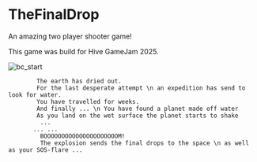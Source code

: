 # TheFinalDrop
An amazing two player shooter game!

This game was build for Hive GameJam 2025. 

![bc_start](https://github.com/user-attachments/assets/eff3b399-af3d-4459-8a29-ed558be9c43d)

			The earth has dried out.
			For the last desperate attempt \n an expedition has send to look for water.
			You have travelled for weeks. 
			And finally ... \n You have found a planet made off water
			As you land on the wet surface the planet starts to shake
			 ... 
		   ... ... 
			 BOOOOOOOOOOOOOOOOOOOOOM!
			 The explosion sends the final drops to the space \n as well as your SOS-flare ...
